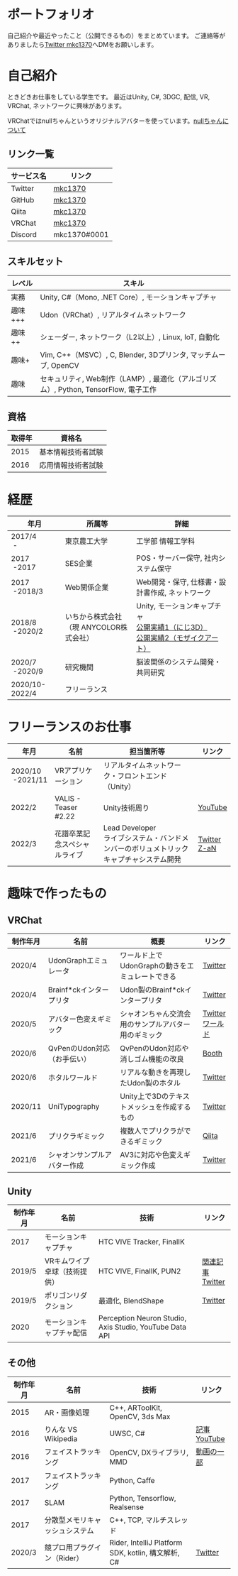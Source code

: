 # ポートフォリオ
自己紹介や最近やったこと（公開できるもの）をまとめています。
ご連絡等がありましたら[Twitter mkc1370](https://twitter.com/mkc1370)へDMをお願いします。

# 自己紹介
ときどきお仕事をしている学生です。
最近はUnity, C#, 3DGC, 配信, VR, VRChat, ネットワークに興味があります。

VRChatではnullちゃんというオリジナルアバターを使っています。[nullちゃんについて](https://mkc1370.notion.site/mkc1370/null-9d4a3a0aa39c4f72bf6a7d07aace45e0)

## リンク一覧

|サービス名|リンク|
|-|-|
|Twitter|[mkc1370](https://twitter.com/mkc1370)|
|GitHub|[mkc1370](https://github.com/mkc1370)|
|Qiita|[mkc1370](https://qiita.com/mkc1370)|
|VRChat|[mkc1370](https://vrchat.com/home/user/usr_dd665aa2-3cf8-4ae4-9d71-5a95d2f49b7e)|
|Discord|mkc1370#0001|

## スキルセット

|レベル|スキル|
|-|-|
|実務|Unity, C#（Mono, .NET Core）, モーションキャプチャ|
|趣味+++|Udon（VRChat）, リアルタイムネットワーク|
|趣味++|シェーダー, ネットワーク（L2以上）, Linux, IoT, 自動化|
|趣味+|Vim, C++（MSVC）, C, Blender, 3Dプリンタ, マッチムーブ, OpenCV|
|趣味|セキュリティ, Web制作（LAMP）, 最適化（アルゴリズム）, Python, TensorFlow, 電子工作|

## 資格

|取得年|資格名|
|-|-|
|2015|基本情報技術者試験|
|2016|応用情報技術者試験|

# 経歴

|年月|所属等|詳細|
|-|-|-|
|2017/4<br>&nbsp;-|東京農工大学|工学部 情報工学科|
|2017<br>&nbsp;-2017|SES企業|POS・サーバー保守, 社内システム保守|
|2017<br>&nbsp;-2018/3|Web関係企業|Web開発・保守, 仕様書・設計書作成, ネットワーク|
|2018/8<br>&nbsp;-2020/2|いちから株式会社<br>（現 ANYCOLOR株式会社）|Unity, モーションキャプチャ<br>[公開実績1（にじ3D）](https://prtimes.jp/main/html/rd/p/000000035.000030865.html)<br>[公開実績2（モザイクアート）](https://twitter.com/mkc1370/status/1110890898953404416)|
|2020/7<br>&nbsp;-2020/9|研究機関|脳波関係のシステム開発・共同研究|
|2020/10-2022/4|フリーランス||

# フリーランスのお仕事

|年月|名前|担当箇所等|リンク|
|-|-|-|-|
|2020/10<br>&nbsp;-2021/11|VRアプリケーション|リアルタイムネットワーク・フロントエンド（Unity）|
|2022/2|VALIS - Teaser #2.22|Unity技術周り|[YouTube](https://www.youtube.com/watch?v=W423v9anl78)|
|2022/3|花譜卒業記念スペシャルライブ|Lead Developer<br>ライブシステム・バンドメンバーのボリュメトリックキャプチャシステム開発|[Twitter](https://twitter.com/mkc1370/status/1507705953692491776)<br>[Z-aN](https://www.zan-live.com/live/detail/10164)|

# 趣味で作ったもの

## VRChat

|制作年月|名前|概要|リンク|
|-|-|-|-|
|2020/4|UdonGraphエミュレータ|ワールド上でUdonGraphの動きをエミュレートできる|[Twitter](https://twitter.com/mkc1370/status/1247909324875128833)|
|2020/4|Brainf\*ckインタープリタ|Udon製のBrainf\*ckインタープリタ|[Twitter](https://twitter.com/mkc1370/status/1245646262155661312)|
|2020/5|アバター色変えギミック|シャオンちゃん交流会用のサンプルアバター用のギミック|[Twitter](https://twitter.com/mkc1370/status/1262393668008325121)<br>[ワールド](https://vrchat.com/home/world/wrld_fb8d2807-1174-4894-8873-785b4daa1908)|
|2020/6|QvPenのUdon対応（お手伝い）|QvPenのUdon対応や消しゴム機能の改良|[Booth](https://booth.pm/ja/items/1555789)|
|2020/6|ホタルワールド|リアルな動きを再現したUdon製のホタル|[Twitter](https://twitter.com/mkc1370/status/1270400985991540736)|
|2020/11|UniTypography|Unity上で3Dのテキストメッシュを作成するもの|[Twitter](https://twitter.com/mkc1370/status/1327610549429944321)|
|2021/6|プリクラギミック|複数人でプリクラができるギミック|[Qiita](https://qiita.com/mkc1370/items/1f311a8944f9ff627202)|
|2021/6|シャオンサンプルアバター作成|AV3に対応や色変えギミック作成|[Twitter](https://twitter.com/mkc1370/status/1403377291619536896)|

## Unity

|制作年月|名前|技術|リンク|
|-|-|-|-|
|2017|モーションキャプチャ|HTC VIVE Tracker, FinalIK||
|2019/5|VRキムワイプ卓球（技術提供）|HTC VIVE, FinalIK, PUN2|[関連記事](https://pro.crecia.co.jp/blog/a81)<br>[Twitter](https://twitter.com/mkc1370/status/1112343960008024070)|
|2019/5|ポリゴンリダクション|最適化, BlendShape|[Twitter](https://twitter.com/mkc1370/status/1126118019225100288)|
|2020|モーションキャプチャ配信|Perception Neuron Studio, Axis Studio, YouTube Data API||

## その他

|制作年月|名前|技術|リンク|
|-|-|-|-|
|2015|AR・画像処理|C++, ARToolKit, OpenCV, 3ds Max||
|2016|りんな VS Wikipedia|UWSC, C#|[記事](https://www.itmedia.co.jp/news/articles/1604/07/news114.html)<br>[YouTube](https://youtu.be/M5hjoXmNZwk)|
|2016|フェイストラッキング|OpenCV, DXライブラリ, MMD|[動画の一部](https://twitter.com/mkc1370/status/1146436834139856896)|
|2017|フェイストラッキング|Python, Caffe||
|2017|SLAM|Python, Tensorflow, Realsense||
|2017|分散型メモリキャッシュシステム|C++, TCP, マルチスレッド||
|2020/3|競プロ用プラグイン（Rider）|Rider, IntelliJ Platform SDK, kotlin, 構文解析, C#|[Twitter](https://twitter.com/mkc1370/status/1244235091607318529)|
